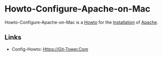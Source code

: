# Howto-Configure-Apache-on-Mac

Howto-Configure-Apache-on-Mac is a [Howto](700022.md) for the [Installation](404.md) of [Apache](404.md).

## Links

- Config-Howto: [Https://Git-Tower.Com](https://git-tower.com/blog/apache-on-macos/#6-up-and-running)
